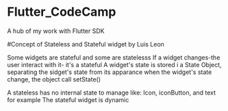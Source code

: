 # Flutter_CodeCamp
A hub of my work with Flutter SDK

#Concept of Stateless and Stateful widget by Luis Leon
 
Some widgets are stateful and some are statelesss
If a widget changes-the user interact with it- it's a stateful
A widget's state is stored i a State Object, separating the sidget's state from its apparance
when the widget's state change, the object call setState()

A stateless has no internal state to manage like: 
Icon, iconButton, and text for example
The stateful widget is dynamic
 
